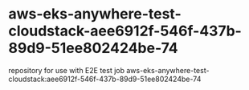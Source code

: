 # aws-eks-anywhere-test-cloudstack-aee6912f-546f-437b-89d9-51ee802424be-74
repository for use with E2E test job aws-eks-anywhere-test-cloudstack:aee6912f-546f-437b-89d9-51ee802424be-74
